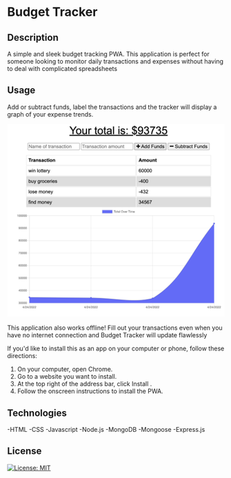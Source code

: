 # Budget Tracker

## Description
A simple and sleek budget tracking PWA.  This application is perfect for someone looking to monitor daily transactions and expenses without having to deal with complicated spreadsheets 

## Usage
Add or subtract funds, label the transactions and the tracker will display a graph of your expense trends.  

![budget-tracker](./public/images/budget-screenshot.png)

This application also works offline!  Fill out your transactions even when you have no internet connection and Budget Tracker will update flawlessly

If you'd like to install this as an app on your computer or phone, follow these directions:
1. On your computer, open Chrome.
2. Go to a website you want to install.
3. At the top right of the address bar, click Install .
4. Follow the onscreen instructions to install the PWA.

## Technologies
-HTML
-CSS
-Javascript
-Node.js
-MongoDB
-Mongoose
-Express.js

## License
[![License: MIT](https://img.shields.io/badge/License-MIT-yellow.svg)](https://opensource.org/licenses/MIT)

